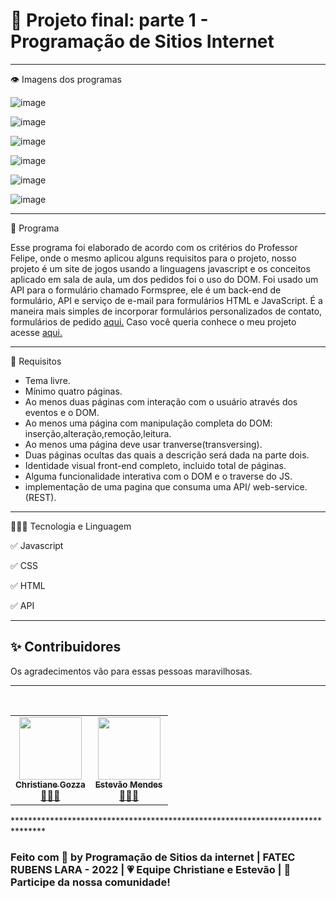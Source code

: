# 🧩 Projeto final: parte 1 - Programação de Sitios Internet
*******************************************************************
 👁️ Imagens dos programas 

![image](https://user-images.githubusercontent.com/72118415/201547150-2a8a23d3-28f4-4975-b01e-f28f165cba44.png)

![image](https://user-images.githubusercontent.com/72118415/201547172-c0cbb980-8c7d-4df9-b3c9-fda8a0b91690.png)

![image](https://user-images.githubusercontent.com/72118415/201547184-840ab62b-b231-4cf4-b522-684506b0e0b5.png)

![image](https://user-images.githubusercontent.com/72118415/202830541-ec2b08a8-5c4e-4007-96ef-1bddaf906842.png)

![image](https://user-images.githubusercontent.com/72118415/202830515-79a4cb8b-5d9d-487c-916d-b0d43ea58910.png)

![image](https://user-images.githubusercontent.com/72118415/202830567-23fa74d6-72ee-41bc-8d16-1e6ed9a2f259.png)

*******************************************************************
🌱 Programa

Esse programa foi elaborado de acordo com os critérios do Professor Felipe, onde o mesmo 
aplicou alguns requisitos para o projeto, nosso projeto é um site de jogos usando a linguagens javascript e os conceitos aplicado em sala de aula, um dos pedidos foi o uso do DOM.
Foi usado um API para o formulário chamado Formspree, ele é um back-end de formulário, API e serviço de e-mail para formulários HTML e JavaScript. É a maneira mais simples de incorporar formulários personalizados de contato, formulários de pedido [aqui.](https://formspree.io/)
Caso você queria conhece o meu projeto acesse [aqui.](https://powergames.netlify.app/)
*******************************************************************
🚀 Requisitos 

* Tema livre.
* Mínimo quatro páginas.
* Ao menos duas páginas com interação com o usuário através dos eventos e o DOM.
* Ao menos uma página com manipulação completa do DOM: inserção,alteração,remoção,leitura.
* Ao menos uma página deve usar tranverse(transversing).
* Duas páginas ocultas das quais a descrição será dada na parte dois.
* Identidade visual front-end completo, incluido total de páginas.
* Alguma funcionalidade interativa com o DOM e o traverse do JS.
* implementação de uma pagina que consuma uma API/ web-service. (REST).
*******************************************************************
👩🏻‍💻 Tecnologia e Linguagem

✅ Javascript

✅ CSS

✅ HTML

✅ API
*******************************************************************
## ✨ Contribuidores 

Os agradecimentos vão para essas pessoas maravilhosas.

-------------------------------------------------------------------
<table>
  <tr>
         <td align="center"><a href="https://github.com/chritianegozza"><img src="https://avatars.githubusercontent.com/u/72118415?v=4" width="100px;" alt=""/><br /><sub><b>Christiane Gozza</b></sub></a><br /><a href="https://github.com/chritianegozza">👩🏻‍💻</a></td>
         <br>
         <td align="center"><a href="https://github.com/EstevaoV"><img src="https://avatars.githubusercontent.com/u/116641927?v=4" width="100px;" alt=""/><br /><sub><b>Estevão Mendes</b></sub></a><br /><a href="https://github.com/EstevaoV">👩🏻‍💻</a></td> 
    </tr>
</table>
*******************************************************************************

### Feito com 💛 by Programação de Sitios da internet | FATEC RUBENS LARA - 2022 | 💗 Equipe Christiane e Estevão | 👋 Participe da nossa comunidade!
